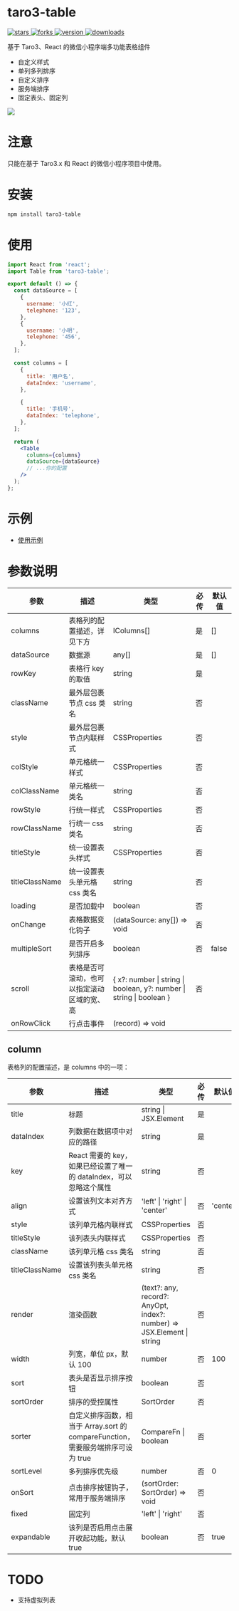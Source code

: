 # taro3-table

<p>
    <a href="https://github.com/qxtang/taro3-table/stargazers" target="_black">
        <img src="https://img.shields.io/github/stars/qxtang/taro3-table?color=%23ffca28&logo=github&style=flat-square" alt="stars" />
    </a>
    <a href="https://github.com/qxtang/taro3-table/network/members" target="_black">
        <img src="https://img.shields.io/github/forks/qxtang/taro3-table?color=%23ffca28&logo=github&style=flat-square" alt="forks" />
    </a>
    <a href="https://www.npmjs.com/package/taro3-table" target="_black">
        <img src="https://img.shields.io/npm/v/taro3-table?color=%23ffca28&logo=npm&style=flat-square" alt="version" />
    </a>
    <a href="https://www.npmjs.com/package/taro3-table" target="_black">
        <img src="https://img.shields.io/npm/dm/taro3-table?color=%23ffca28&logo=npm&style=flat-square" alt="downloads" />
    </a>
</p>

基于 Taro3、React 的微信小程序端多功能表格组件

- 自定义样式
- 单列多列排序
- 自定义排序
- 服务端排序
- 固定表头、固定列

![](https://gitee.com/qx9/image-host/raw/master/20220103123016.gif)

# 注意

只能在基于 Taro3.x 和 React 的微信小程序项目中使用。

# 安装

```sh
npm install taro3-table
```

# 使用

```jsx
import React from 'react';
import Table from 'taro3-table';

export default () => {
  const dataSource = [
    {
      username: '小红',
      telephone: '123',
    },
    {
      username: '小明',
      telephone: '456',
    },
  ];

  const columns = [
    {
      title: '用户名',
      dataIndex: 'username',
    },

    {
      title: '手机号',
      dataIndex: 'telephone',
    },
  ];

  return (
    <Table
      columns={columns}
      dataSource={dataSource}
      // ...你的配置
    />
  );
};
```

# 示例

- [使用示例](https://github.com/qxtang/taro3-table/blob/master/src/pages/example/index.tsx)

# 参数说明

| 参数           | 描述                                       | 类型                                                                                 | 必传 | 默认值 |
| -------------- | ------------------------------------------ | ------------------------------------------------------------------------------------ | ---- | ------ |
| columns        | 表格列的配置描述，详见下方                 | IColumns[]                                                                           | 是   | []     |
| dataSource     | 数据源                                     | any[]                                                                                | 是   | []     |
| rowKey         | 表格行 key 的取值                          | string                                                                               | 是   |        |
| className      | 最外层包裹节点 css 类名                    | string                                                                               | 否   |        |
| style          | 最外层包裹节点内联样式                     | CSSProperties                                                                        | 否   |        |
| colStyle       | 单元格统一样式                             | CSSProperties                                                                        | 否   |        |
| colClassName   | 单元格统一类名                             | string                                                                               | 否   |        |
| rowStyle       | 行统一样式                                 | CSSProperties                                                                        | 否   |        |
| rowClassName   | 行统一 css 类名                            | string                                                                               | 否   |        |
| titleStyle     | 统一设置表头样式                           | CSSProperties                                                                        | 否   |        |
| titleClassName | 统一设置表头单元格 css 类名                | string                                                                               | 否   |        |
| loading        | 是否加载中                                 | boolean                                                                              | 否   |        |
| onChange       | 表格数据变化钩子                           | (dataSource: any[]) => void                                                          | 否   |        |
| multipleSort   | 是否开启多列排序                           | boolean                                                                              | 否   | false  |
| scroll         | 表格是否可滚动，也可以指定滚动区域的宽、高 | { x?: number &#124; string &#124; boolean, y?: number &#124; string &#124; boolean } | 否   |        |
| onRowClick     | 行点击事件                               | (record) => void

## column

表格列的配置描述，是 columns 中的一项：

| 参数           | 描述                                                                            | 类型                                                                       | 必传 | 默认值   |
| -------------- | ------------------------------------------------------------------------------- | -------------------------------------------------------------------------- | ---- | -------- |
| title          | 标题                                                                            | string &#124; JSX.Element                                                  | 是   |          |
| dataIndex      | 列数据在数据项中对应的路径                                                      | string                                                                     | 是   |          |
| key            | React 需要的 key，如果已经设置了唯一的 dataIndex，可以忽略这个属性              | string                                                                     | 否   |          |
| align          | 设置该列文本对齐方式                                                            | 'left' &#124; 'right' &#124; 'center'                                      | 否   | 'center' |
| style          | 该列单元格内联样式                                                              | CSSProperties                                                              | 否   |          |
| titleStyle     | 该列表头内联样式                                                                | CSSProperties                                                              | 否   |          |
| className      | 该列单元格 css 类名                                                             | string                                                                     | 否   |          |
| titleClassName | 设置该列表头单元格 css 类名                                                     | string                                                                     | 否   |          |
| render         | 渲染函数                                                                        | (text?: any, record?: AnyOpt, index?: number) => JSX.Element &#124; string | 否   |          |
| width          | 列宽，单位 px，默认 100                                                         | number                                                                     | 否   | 100      |
| sort           | 表头是否显示排序按钮                                                            | boolean                                                                    | 否   |          |
| sortOrder      | 排序的受控属性                                                                  | SortOrder                                                                  | 否   |          |
| sorter         | 自定义排序函数，相当于 Array.sort 的 compareFunction，需要服务端排序可设为 true | CompareFn &#124; boolean                                                   | 否   |          |
| sortLevel      | 多列排序优先级                                                                  | number                                                                     | 否   | 0        |
| onSort         | 点击排序按钮钩子，常用于服务端排序                                              | (sortOrder: SortOrder) => void                                             | 否   |          |
| fixed          | 固定列                                                                          | 'left' &#124; 'right'                                                      | 否   |          |
| expandable     | 该列是否启用点击展开收起功能，默认 true                                         | boolean                                                                    | 否   | true     |

# TODO

- 支持虚拟列表
